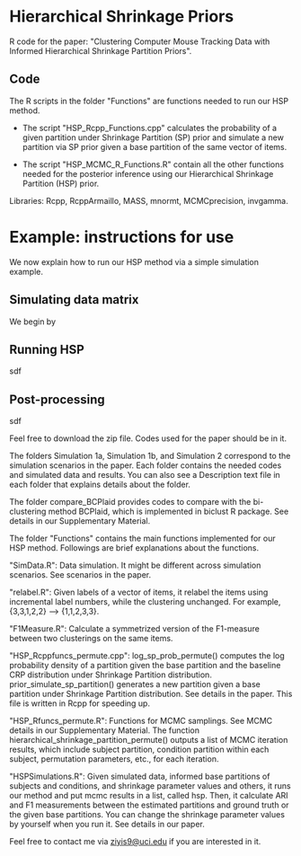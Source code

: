 # Hierarchical Shrinkage Priors
R code for the paper:
"Clustering Computer Mouse Tracking Data with Informed Hierarchical Shrinkage Partition Priors".

## Code 

The R scripts in the folder "Functions" are functions needed to run our HSP method. 

* The script "HSP_Rcpp_Functions.cpp" calculates the probability of a given partition under Shrinkage Partition (SP) prior and simulate a new partition via SP prior given a base partition of the same vector of items.

* The script "HSP_MCMC_R_Functions.R" contain all the other functions needed for the posterior inference using our Hierarchical Shrinkage Partition (HSP) prior.

Libraries: Rcpp, RcppArmaillo, MASS, mnormt, MCMCprecision, invgamma. 

# Example: instructions for use

We now explain how to run our HSP method via a simple simulation example.

## Simulating data matrix

We begin by 

## Running HSP

sdf

## Post-processing

sdf

Feel free to download the zip file. Codes used for the paper should be in it.

The folders Simulation 1a, Simulation 1b, and Simulation 2 correspond to the simulation scenarios in the paper. Each folder contains the needed codes and simulated data and results. You can also see a Description text file in each folder that explains details about the folder. 

The folder compare_BCPlaid provides codes to compare with the bi-clustering method BCPlaid, which is implemented in biclust R package. See details in our Supplementary Material.


The folder "Functions" contains the main functions implemented for our HSP method. Followings are brief explanations about the functions.

"SimData.R": Data simulation. It might be different across simulation scenarios. See scenarios in the paper. 

"relabel.R": Given labels of a vector of items, it relabel the items using incremental label numbers, while the clustering unchanged. For example, {3,3,1,2,2} --> {1,1,2,3,3}.

"F1Measure.R": Calculate a symmetrized version of the F1-measure between two clusterings on the same items.

"HSP_Rcppfuncs_permute.cpp": log_sp_prob_permute() computes the log probability density of a partition given the base partition and the baseline CRP distribution under Shrinkage Partition distribution. prior_simulate_sp_partition() generates a new partition given a base partition under Shrinkage Partition distribution. See details in the paper. This file is written in Rcpp for speeding up. 

"HSP_Rfuncs_permute.R": Functions for MCMC samplings. See MCMC details in our Supplementary Material. The function hierarchical_shrinkage_partition_permute() outputs a list of MCMC iteration results, which include subject partition, condition partition within each subject, permutation parameters, etc., for each iteration. 

"HSPSimulations.R": Given simulated data, informed base partitions of subjects and conditions, and shrinkage parameter values and others, it runs our method and put mcmc results in a list, called hsp. Then, it calculate ARI and F1 measurements between the estimated partitions and ground truth or the given base partitions. You can change the shrinkage parameter values by yourself when you run it. See details in our paper.



Feel free to contact me via ziyis9@uci.edu if you are interested in it.




